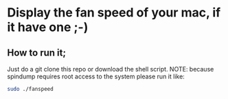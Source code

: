 # Display the fan speed of your mac, if it have one ;-)

## How to run it;
Just do a git clone this repo or download the shell script.
NOTE: because spindump requires root access to the system please run it like:
```sh
sudo ./fanspeed
```

